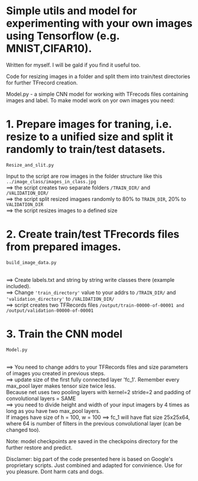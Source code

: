 # Simple utils and model for experimenting with your own images using Tensorflow (e.g. MNIST,CIFAR10). 

Written for myself. I will be gald if you find it useful too.

Code for resizing images in a folder and split them into train/test directories for further TFrecord creation.

Model.py - a simple CNN model for working with TFrecods files containing images and label.
To make model work on yor own images you need:

# 1. Prepare images for traning, i.e. resize to a unified size and split it randomly to train/test datasets.
```
Resize_and_slit.py
```
Input to the script are row images in the folder structure like this ```../image_class/images_in_class.jpg```
<br /> ==> the script creates two separate folders ```/TRAIN_DIR/``` and ```/VALIDATION_DIR/```
<br /> ==> the script split resized imagaes randomly to 80% to ```TRAIN_DIR```, 20% to ```VALIDATION_DIR```
<br /> ==> the script resizes images to a defined size

# 2. Create train/test TFrecords files from prepared images.
```
build_image_data.py
```
<br />==> Create labels.txt and string by string write classes there (example included).
<br /> ==> Change `'train_directory'` value to your addrs to ```/TRAIN_DIR/``` and ```'validation_directory'``` to ```/VALIDATION_DIR/```
<br />==> script creates two TFRecords files ```/output/train-00000-of-00001 and /output/validation-00000-of-00001```

# 3. Train the CNN model
```
Model.py
```
<br /> ==> You need to change addrs to your TFRecords files and size parameters of images you created in previous steps.
<br /> ==> update size of the first fully connected layer 'fc_1'. Remember every max_pool layer makes tensor size twice less.
<br /> Because net uses two pooling layers with kernel=2 stride=2 and padding of convolutional layers = SAME
<br />==> you need to divide height and width of your input imagers by 4 times as long as you have two max_pool layers.
<br />If images have size of h = 100, w = 100 ==> fc_1 will have flat size 25x25x64, where 64 is number of filters
in the previous convolutional layer (can be changed too).

Note: model checkpoints are saved in the checkpoins directory for the further restore and predict.




Disclamer: big part of the code presented here is based on Google's proprietary scripts. Just combined and adapted for convinience. Use for you pleasure. Dont harm cats and dogs.
